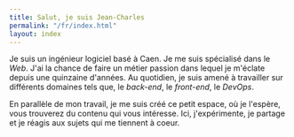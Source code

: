 ```yaml
---
title: Salut, je suis Jean-Charles
permalink: "/fr/index.html"
layout: index
---
```


Je suis un ingénieur logiciel basé à Caen. Je me suis spécialisé dans le _Web_. J'ai la chance de faire un métier passion dans lequel je m'éclate depuis une quinzaine d'années. Au quotidien, je suis amené à travailler sur différents domaines tels que, le _back-end_, le _front-end_, le _DevOps_.

En parallèle de mon travail, je me suis créé ce petit espace, où je l'espère, vous trouverez du contenu qui vous intéresse. Ici, j'expérimente, je partage et je réagis aux sujets qui me tiennent à coeur.
